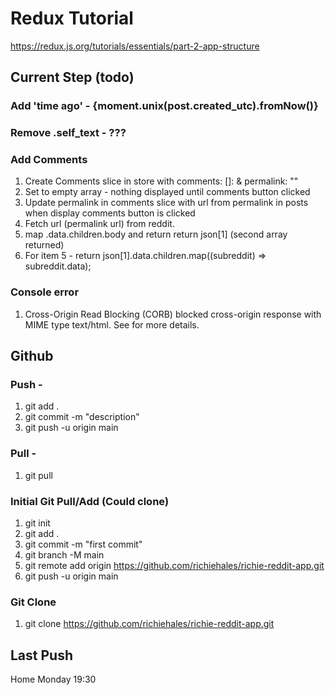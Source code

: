# Redux Tutorial
https://redux.js.org/tutorials/essentials/part-2-app-structure

## Current Step (todo)
### Add 'time ago' - {moment.unix(post.created_utc).fromNow()}

### Remove .self_text - ???

### Add Comments
1. Create Comments slice in store with comments: []: & permalink: ""
2. Set to empty array - nothing displayed until comments button clicked
3. Update permalink in comments slice with url from permalink in posts when display comments button is clicked
4. Fetch url (permalink url) from reddit.
5. map .data.children.body and return return json[1] (second array returned)
6. For item 5 - return json[1].data.children.map((subreddit) => subreddit.data);

### Console error
1. Cross-Origin Read Blocking (CORB) blocked cross-origin response <URL> with MIME type text/html. See <URL> for more details.

## Github
### Push - 
1. git add .
2. git commit -m "description"
3. git push -u origin main

### Pull -
1. git pull

### Initial Git Pull/Add (Could clone)
1. git init
2. git add .
3. git commit -m "first commit"
4. git branch -M main
5. git remote add origin https://github.com/richiehales/richie-reddit-app.git
6. git push -u origin main

### Git Clone
1. git clone https://github.com/richiehales/richie-reddit-app.git

## Last Push
Home Monday 19:30

